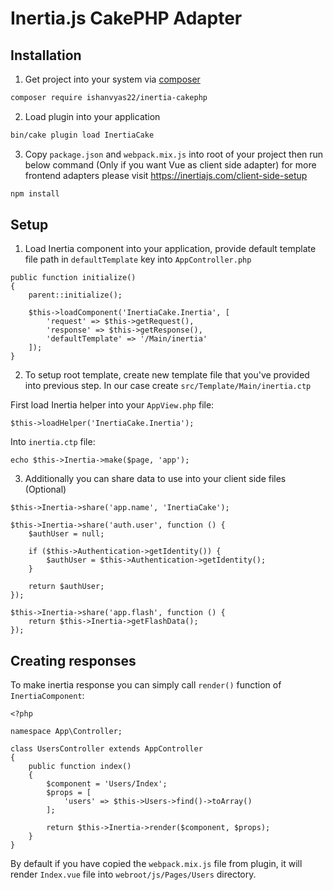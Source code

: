 # Inertia.js CakePHP Adapter

## Installation

1. Get project into your system via [composer](https://getcomposer.org)

```bash
composer require ishanvyas22/inertia-cakephp
```

2. Load plugin into your application

```bash
bin/cake plugin load InertiaCake
```

3. Copy ``package.json`` and ``webpack.mix.js`` into root of your project then run below command (Only if you want Vue as client side adapter) for more frontend adapters please visit https://inertiajs.com/client-side-setup

```bash
npm install
```

## Setup

1. Load Inertia component into your application, provide default template file path in ``defaultTemplate`` key into ``AppController.php``

```
public function initialize()
{
    parent::initialize();

    $this->loadComponent('InertiaCake.Inertia', [
        'request' => $this->getRequest(),
        'response' => $this->getResponse(),
        'defaultTemplate' => '/Main/inertia'
    ]);
}
```

2. To setup root template, create new template file that you've provided into previous step. In our case create ``src/Template/Main/inertia.ctp``

First load Inertia helper into your ``AppView.php`` file:
```
$this->loadHelper('InertiaCake.Inertia');
```
Into ``inertia.ctp`` file:
```
echo $this->Inertia->make($page, 'app');
```

3. Additionally you can share data to use into your client side files (Optional)

```
$this->Inertia->share('app.name', 'InertiaCake');

$this->Inertia->share('auth.user', function () {
    $authUser = null;

    if ($this->Authentication->getIdentity()) {
        $authUser = $this->Authentication->getIdentity();
    }

    return $authUser;
});

$this->Inertia->share('app.flash', function () {
    return $this->Inertia->getFlashData();
});
```

## Creating responses
To make inertia response you can simply call ``render()`` function of ``InertiaComponent``:

```
<?php

namespace App\Controller;

class UsersController extends AppController
{
    public function index()
    {
        $component = 'Users/Index';
        $props = [
            'users' => $this->Users->find()->toArray()
        ];

        return $this->Inertia->render($component, $props);
    }
}
```

By default if you have copied the ``webpack.mix.js`` file from plugin, it will render ``Index.vue`` file into ``webroot/js/Pages/Users`` directory.
